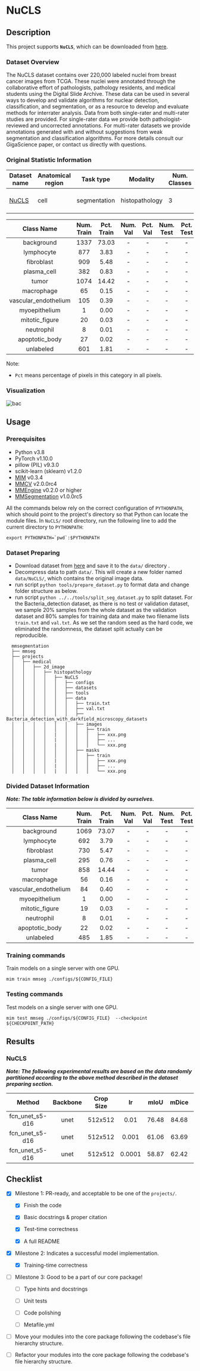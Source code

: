 # NuCLS

## Description

This project supports **`NuCLS`**, which can be downloaded from [here](https://sites.google.com/view/nucls/home).

### Dataset Overview

The NuCLS dataset contains over 220,000 labeled nuclei from breast cancer images from TCGA. These nuclei were annotated through the collaborative effort of pathologists, pathology residents, and medical students using the Digital Slide Archive. These data can be used in several ways to develop and validate algorithms for nuclear detection, classification, and segmentation, or as a resource to develop and evaluate methods for interrater analysis.
Data from both single-rater and multi-rater studies are provided. For single-rater data we provide both pathologist-reviewed and uncorrected annotations. For multi-rater datasets we provide annotations generated with and without suggestions from weak segmentation and classification algorithms.
For more details consult our GigaScience paper, or contact us directly with questions.

### Original Statistic Information

| Dataset name                                      | Anatomical region | Task type    | Modality       | Num. Classes | Train/Val/Test Images | Train/Val/Test Labeled | Release Date | License                                                         |
| ------------------------------------------------- | ----------------- | ------------ | -------------- | ------------ | --------------------- | ---------------------- | ------------ | --------------------------------------------------------------- |
| [NuCLS](https://sites.google.com/view/nucls/home) | cell              | segmentation | histopathology | 3            | 1337/-/-              | yes/-/-                | 2017         | [CC-BY-NC 4.0](https://creativecommons.org/licenses/by-sa/4.0/) |

|      Class Name      | Num. Train | Pct. Train | Num. Val | Pct. Val | Num. Test | Pct. Test |
| :------------------: | :--------: | :--------: | :------: | :------: | :-------: | :-------: |
|      background      |    1337    |   73.03    |    -     |    -     |     -     |     -     |
|      lymphocyte      |    877     |    3.83    |    -     |    -     |     -     |     -     |
|      fibroblast      |    909     |    5.48    |    -     |    -     |     -     |     -     |
|     plasma_cell      |    382     |    0.83    |    -     |    -     |     -     |     -     |
|        tumor         |    1074    |   14.42    |    -     |    -     |     -     |     -     |
|      macrophage      |     65     |    0.15    |    -     |    -     |     -     |     -     |
| vascular_endothelium |    105     |    0.39    |    -     |    -     |     -     |     -     |
|    myoepithelium     |     1      |    0.00    |    -     |    -     |     -     |     -     |
|    mitotic_figure    |     20     |    0.03    |    -     |    -     |     -     |     -     |
|      neutrophil      |     8      |    0.01    |    -     |    -     |     -     |     -     |
|    apoptotic_body    |     27     |    0.02    |    -     |    -     |     -     |     -     |
|      unlabeled       |    601     |    1.81    |    -     |    -     |     -     |     -     |

Note:

- `Pct` means percentage of pixels in this category in all pixels.

### Visualization

![bac](https://raw.githubusercontent.com/uni-medical/medical-datasets-visualization/main/2d/semantic_seg/histopathology/NuCLS/NuCLS_dataset.png)

## Usage

### Prerequisites

- Python v3.8
- PyTorch v1.10.0
- pillow (PIL) v9.3.0
- scikit-learn (sklearn) v1.2.0
- [MIM](https://github.com/open-mmlab/mim) v0.3.4
- [MMCV](https://github.com/open-mmlab/mmcv) v2.0.0rc4
- [MMEngine](https://github.com/open-mmlab/mmengine) v0.2.0 or higher
- [MMSegmentation](https://github.com/open-mmlab/mmsegmentation) v1.0.0rc5

All the commands below rely on the correct configuration of `PYTHONPATH`, which should point to the project's directory so that Python can locate the module files. In `NuCLS/` root directory, run the following line to add the current directory to `PYTHONPATH`:

```shell
export PYTHONPATH=`pwd`:$PYTHONPATH
```

### Dataset Preparing

- Download dataset from [here](https://sites.google.com/view/nucls/home) and save it to the `data/` directory .
- Decompress data to path `data/`. This will create a new folder named `data/NuCLS/`, which contains the original image data.
- run script `python tools/prepare_dataset.py` to format data and change folder structure as below.
- run script `python ../../tools/split_seg_dataset.py` to split dataset. For the Bacteria_detection dataset, as there is no test or validation dataset, we sample 20% samples from the whole dataset as the validation dataset and 80% samples for training data and make two filename lists `train.txt` and `val.txt`. As we set the random seed as the hard code, we eliminated the randomness, the dataset split actually can be reproducible.

```none
  mmsegmentation
  ├── mmseg
  ├── projects
  │   ├── medical
  │   │   ├── 2d_image
  │   │   │   ├── histopathology
  │   │   │   │   ├── NuCLS
  │   │   │   │   │   ├── configs
  │   │   │   │   │   ├── datasets
  │   │   │   │   │   ├── tools
  │   │   │   │   │   ├── data
  │   │   │   │   │   │   ├── train.txt
  │   │   │   │   │   │   ├── val.txt
  │   │   │   │   │   │   ├── Bacteria_detection_with_darkfield_microscopy_datasets
  │   │   │   │   │   │   ├── images
  │   │   │   │   │   │   │   ├── train
  │   │   │   │   |   │   │   │   ├── xxx.png
  │   │   │   │   |   │   │   │   ├── ...
  │   │   │   │   |   │   │   │   └── xxx.png
  │   │   │   │   │   │   ├── masks
  │   │   │   │   │   │   │   ├── train
  │   │   │   │   |   │   │   │   ├── xxx.png
  │   │   │   │   |   │   │   │   ├── ...
  │   │   │   │   |   │   │   │   └── xxx.png
```

### Divided Dataset Information

***Note: The table information below is divided by ourselves.***

|      Class Name      | Num. Train | Pct. Train | Num. Val | Pct. Val | Num. Test | Pct. Test |
| :------------------: | :--------: | :--------: | :------: | :------: | :-------: | :-------: |
|      background      |    1069    |   73.07    |    -     |    -     |     -     |     -     |
|      lymphocyte      |    692     |    3.79    |    -     |    -     |     -     |     -     |
|      fibroblast      |    730     |    5.47    |    -     |    -     |     -     |     -     |
|     plasma_cell      |    295     |    0.76    |    -     |    -     |     -     |     -     |
|        tumor         |    858     |   14.44    |    -     |    -     |     -     |     -     |
|      macrophage      |     56     |    0.16    |    -     |    -     |     -     |     -     |
| vascular_endothelium |     84     |    0.40    |    -     |    -     |     -     |     -     |
|    myoepithelium     |     1      |    0.00    |    -     |    -     |     -     |     -     |
|    mitotic_figure    |     19     |    0.03    |    -     |    -     |     -     |     -     |
|      neutrophil      |     8      |    0.01    |    -     |    -     |     -     |     -     |
|    apoptotic_body    |     22     |    0.02    |    -     |    -     |     -     |     -     |
|      unlabeled       |    485     |    1.85    |    -     |    -     |     -     |     -     |

### Training commands

Train models on a single server with one GPU.

```shell
mim train mmseg ./configs/${CONFIG_FILE}
```

### Testing commands

Test models on a single server with one GPU.

```shell
mim test mmseg ./configs/${CONFIG_FILE}  --checkpoint ${CHECKPOINT_PATH}
```

<!-- List the results as usually done in other model's README. [Example](https://github.com/open-mmlab/mmsegmentation/tree/dev-1.x/configs/fcn#results-and-models)

You should claim whether this is based on the pre-trained weights, which are converted from the official release; or it's a reproduced result obtained from retraining the model in this project. -->

## Results

### NuCLS

***Note: The following experimental results are based on the data randomly partitioned according to the above method described in the dataset preparing section.***

|     Method      | Backbone | Crop Size |   lr   | mIoU  | mDice |                                   config                                   |         download         |
| :-------------: | :------: | :-------: | :----: | :---: | :---: | :------------------------------------------------------------------------: | :----------------------: |
| fcn_unet_s5-d16 |   unet   |  512x512  |  0.01  | 76.48 | 84.68 |  [config](./configs/fcn-unet-s5-d16_unet_1xb16-0.01-20k_NuCLS-512x512.py)  | [model](<>) \| [log](<>) |
| fcn_unet_s5-d16 |   unet   |  512x512  | 0.001  | 61.06 | 63.69 | [config](./configs/fcn-unet-s5-d16_unet_1xb16-0.001-20k_NuCLS-512x512.py)  | [model](<>) \| [log](<>) |
| fcn_unet_s5-d16 |   unet   |  512x512  | 0.0001 | 58.87 | 62.42 | [config](./configs/fcn-unet-s5-d16_unet_1xb16-0.0001-20k_NuCLS-512x512.py) | [model](<>) \| [log](<>) |

## Checklist

- [x] Milestone 1: PR-ready, and acceptable to be one of the `projects/`.

  - [x] Finish the code

  - [x] Basic docstrings & proper citation

  - [x] Test-time correctness

  - [x] A full README

- [x] Milestone 2: Indicates a successful model implementation.

  - [x] Training-time correctness

- [ ] Milestone 3: Good to be a part of our core package!

  - [ ] Type hints and docstrings

  - [ ] Unit tests

  - [ ] Code polishing

  - [ ] Metafile.yml

- [ ] Move your modules into the core package following the codebase's file hierarchy structure.

- [ ] Refactor your modules into the core package following the codebase's file hierarchy structure.
